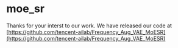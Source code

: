 # moe_sr

Thanks for your interst to our work. We have released our code at [https://github.com/tencent-ailab/Frequency_Aug_VAE_MoESR](https://github.com/tencent-ailab/Frequency_Aug_VAE_MoESR)
